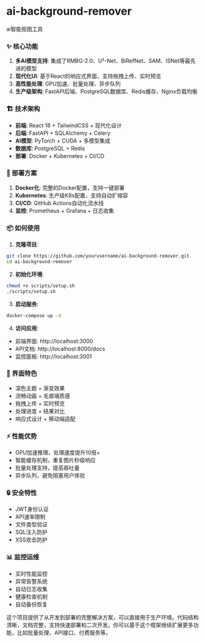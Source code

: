 # ai-background-remover
ai智能抠图工具

### ✨ 核心功能
1. **多AI模型支持**: 集成了RMBG-2.0、U²-Net、BiRefNet、SAM、ISNet等最先进的模型
2. **现代化UI**: 基于React的响应式界面，支持拖拽上传、实时预览
3. **高性能处理**: GPU加速、批量处理、异步队列
4. **生产级架构**: FastAPI后端、PostgreSQL数据库、Redis缓存、Nginx负载均衡

### 🏗️ 技术架构
- **前端**: React 18 + TailwindCSS + 现代化设计
- **后端**: FastAPI + SQLAlchemy + Celery
- **AI模型**: PyTorch + CUDA + 多模型集成
- **数据库**: PostgreSQL + Redis
- **部署**: Docker + Kubernetes + CI/CD

### 🚀 部署方案
1. **Docker化**: 完整的Docker配置，支持一键部署
2. **Kubernetes**: 生产级K8s配置，支持自动扩缩容
3. **CI/CD**: GitHub Actions自动化流水线
4. **监控**: Prometheus + Grafana + 日志收集

### 📦 如何使用

1. **克隆项目**:
```bash
git clone https://github.com/yourusername/ai-background-remover.git
cd ai-background-remover
```

2. **初始化环境**:
```bash
chmod +x scripts/setup.sh
./scripts/setup.sh
```

3. **启动服务**:
```bash
docker-compose up -d
```

4. **访问应用**:
- 前端界面: http://localhost:3000
- API文档: http://localhost:8000/docs
- 监控面板: http://localhost:3001

### 🎨 界面特色
- 深色主题 + 渐变效果
- 流畅动画 + 毛玻璃质感
- 拖拽上传 + 实时预览
- 处理进度 + 结果对比
- 响应式设计 + 移动端适配

### ⚡ 性能优势
- GPU加速推理，处理速度提升10倍+
- 智能缓存机制，重复图片秒级响应
- 批量处理支持，提高吞吐量
- 异步队列，避免阻塞用户体验

### 🔒 安全特性
- JWT身份认证
- API速率限制
- 文件类型验证
- SQL注入防护
- XSS攻击防护

### 📊 监控运维
- 实时性能监控
- 异常告警系统
- 自动日志收集
- 健康检查机制
- 自动备份恢复

这个项目提供了从开发到部署的完整解决方案，可以直接用于生产环境。代码结构清晰，文档完整，支持快速部署和二次开发。你可以基于这个框架继续扩展更多功能，比如批量处理、API接口、付费服务等。

